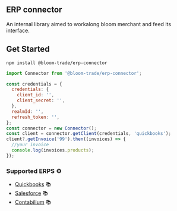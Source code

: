 ## ERP connector

An internal library aimed to workalong bloom merchant and feed its interface.

## Get Started

    npm install @bloom-trade/erp-connector

```javascript
import Connector from '@bloom-trade/erp-connector';

const credentials = {
  credentials: {
    client_id: '',
    client_secret: '',
  },
  realmId: '',
  refresh_token: '',
};
const connector = new Connector();
const client = connector.getClient(credentials, 'quickbooks');
client?.getInvoice('99').then((invoices) => {
  //your invoice
  console.log(invoices.products);
});
```

### Supported ERPS ⚙️

- [Quickbooks](https://developer.intuit.com/app/developer/qbo/docs/get-started) 📚
- [Salesforce](https://www.salesforce.com/) 📚
- [Contabilium](https://contabilium.com/) 📚
